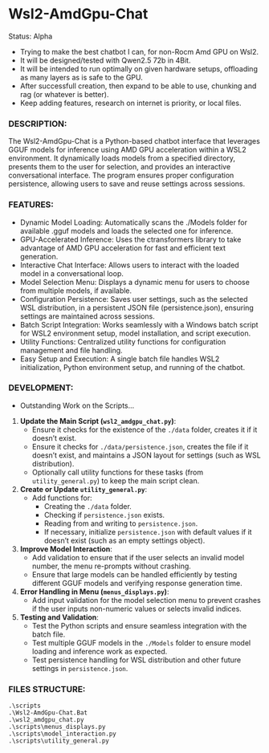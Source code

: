 # Wsl2-AmdGpu-Chat
Status: Alpha
- Trying to make the best chatbot I can, for non-Rocm Amd GPU on Wsl2.
- It will be designed/tested with Qwen2.5 72b in 4Bit.
- It will be intended to run optimally on given hardware setups, offloading as many layers as is safe to the GPU.
- After successfull creation, then expand to be able to use, chunking and rag (or whatever is better).
- Keep adding features, research on internet is priority, or local files.

### DESCRIPTION:
The Wsl2-AmdGpu-Chat is a Python-based chatbot interface that leverages GGUF models for inference using AMD GPU acceleration within a WSL2 environment. It dynamically loads models from a specified directory, presents them to the user for selection, and provides an interactive conversational interface. The program ensures proper configuration persistence, allowing users to save and reuse settings across sessions.

### FEATURES:
- Dynamic Model Loading: Automatically scans the ./Models folder for available .gguf models and loads the selected one for inference.
- GPU-Accelerated Inference: Uses the ctransformers library to take advantage of AMD GPU acceleration for fast and efficient text generation.
- Interactive Chat Interface: Allows users to interact with the loaded model in a conversational loop.
- Model Selection Menu: Displays a dynamic menu for users to choose from multiple models, if available.
- Configuration Persistence: Saves user settings, such as the selected WSL distribution, in a persistent JSON file (persistence.json), ensuring settings are maintained across sessions.
- Batch Script Integration: Works seamlessly with a Windows batch script for WSL2 environment setup, model installation, and script execution.
- Utility Functions: Centralized utility functions for configuration management and file handling.
- Easy Setup and Execution: A single batch file handles WSL2 initialization, Python environment setup, and running of the chatbot.

### DEVELOPMENT:
- Outstanding Work on the Scripts...
1. **Update the Main Script (`wsl2_amdgpu_chat.py`)**:
   - Ensure it checks for the existence of the `./data` folder, creates it if it doesn’t exist.
   - Ensure it checks for `./data/persistence.json`, creates the file if it doesn’t exist, and maintains a JSON layout for settings (such as WSL distribution).
   - Optionally call utility functions for these tasks (from `utility_general.py`) to keep the main script clean.
2. **Create or Update `utility_general.py`**:
   - Add functions for:
     - Creating the `./data` folder.
     - Checking if `persistence.json` exists.
     - Reading from and writing to `persistence.json`.
     - If necessary, initialize `persistence.json` with default values if it doesn’t exist (such as an empty settings object).
3. **Improve Model Interaction**:
   - Add validation to ensure that if the user selects an invalid model number, the menu re-prompts without crashing.
   - Ensure that large models can be handled efficiently by testing different GGUF models and verifying response generation time.
4. **Error Handling in Menu (`menus_displays.py`)**:
   - Add input validation for the model selection menu to prevent crashes if the user inputs non-numeric values or selects invalid indices.
5. **Testing and Validation**:
   - Test the Python scripts and ensure seamless integration with the batch file.
   - Test multiple GGUF models in the `./Models` folder to ensure model loading and inference work as expected.
   - Test persistence handling for WSL distribution and other future settings in `persistence.json`.

### FILES STRUCTURE:
```
.\scripts
.\Wsl2-AmdGpu-Chat.Bat
.\wsl2_amdgpu_chat.py
.\scripts\menus_displays.py
.\scripts\model_interaction.py
.\scripts\utility_general.py
```
